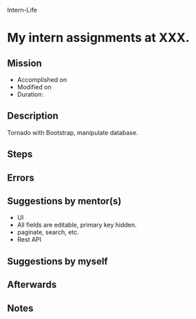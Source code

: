 Intern-Life
# My intern assignments at XXX.

## Mission 
* Accomplished on 
* Modified on 
* Duration: 


## Description
Tornado with Bootstrap, manipulate database.
## Steps


## Errors


## Suggestions by mentor(s)
* UI
* All fields are editable, primary key hidden.
* paginate, search, etc.
* Rest API

## Suggestions by myself


## Afterwards

## Notes